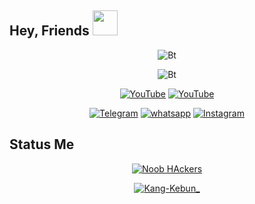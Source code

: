 ## Hey, Friends </b> <img src="https://github.com/TheDudeThatCode/TheDudeThatCode/blob/master/Assets/Developer.gif" width="40px">
<p align="center"><img src="https://user-images.githubusercontent.com/79711216/124872731-d34abb00-dfef-11eb-8843-384199bb630f.gif" alt="Bt">

<p align="center"><img src="https://user-images.githubusercontent.com/49580304/110318584-81067880-7fc2-11eb-8391-152d308e7f2b.gif" alt="Bt">

<p align="center">
<a href="https://github.com/Lody-Tambak"><img title="YouTube" src="https://img.shields.io/badge/Kang-Kebun__-brightgreen?style=for-the-badge&logo=github"></a>
<a href="https://youtube.com/channel/UCIW_JU0ce2JgTfWYdPy4-og"><img title="YouTube" src="https://img.shields.io/badge/YouTube-KangKebun__-red?style=for-the-badge&logo=Youtube"></a>
</p>

<p align="center">
<a href="https://www.facebook.com/kangkebun.kangkebun"><img title="Telegram" src="https://img.shields.io/badge/Facebook-black?style=for-the-badge&logo=Facebook"></a>
<a href="https://wa.me/6285875973250"><img title="whatsapp" src="https://img.shields.io/badge/whatsapp-blue?style=for-the-badge&logo=whatsapp"></a>
<a href="https://www.instagram.com/lodytambak/"><img title="Instagram" src="https://img.shields.io/badge/INSTAGRAM-purple?style=for-the-badge&logo=instagram"></a>
<p align="center">


## Status Me
<p align="center"><a href=""><img title="Noob HAckers" src="https://github-readme-stats.vercel.app/api?username=Lody-Tambak&show_icons=true&include_all_commits=true&theme=chartreuse-dark&cache_seconds=3200seconds=3200"></a>
</p>

<p align="center">
<a href="https://github.com/KangKebun_"><img title="Kang-Kebun_" src="https://github-readme-stats.vercel.app/api/top-langs/?username=Noob-Hackers&layout=compact"></a>
</p>
